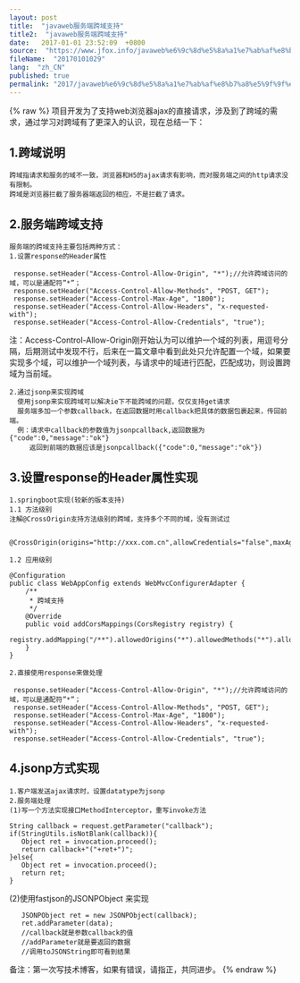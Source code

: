 ```yaml
---
layout: post
title:  "javaweb服务端跨域支持"
title2:  "javaweb服务端跨域支持"
date:   2017-01-01 23:52:09  +0800
source:  "https://www.jfox.info/javaweb%e6%9c%8d%e5%8a%a1%e7%ab%af%e8%b7%a8%e5%9f%9f%e6%94%af%e6%8c%81.html"
fileName:  "20170101029"
lang:  "zh_CN"
published: true
permalink: "2017/javaweb%e6%9c%8d%e5%8a%a1%e7%ab%af%e8%b7%a8%e5%9f%9f%e6%94%af%e6%8c%81.html"
---
```

{% raw %}
项目开发为了支持web浏览器ajax的直接请求，涉及到了跨域的需求，通过学习对跨域有了更深入的认识，现在总结一下：

## 1.跨域说明

    跨域指请求和服务的域不一致，浏览器和H5的ajax请求有影响，而对服务端之间的http请求没有限制。
    跨域是浏览器拦截了服务器端返回的相应，不是拦截了请求。

## 2.服务端跨域支持

    服务端的跨域支持主要包括两种方式：
    1.设置response的Header属性

     response.setHeader("Access-Control-Allow-Origin", "*");//允许跨域访问的域，可以是通配符”*”；
     response.setHeader("Access-Control-Allow-Methods", "POST, GET");
     response.setHeader("Access-Control-Max-Age", "1800");
     response.setHeader("Access-Control-Allow-Headers", "x-requested-with");
     response.setHeader("Access-Control-Allow-Credentials", "true");

注：Access-Control-Allow-Origin刚开始认为可以维护一个域的列表，用逗号分隔，后期测试中发现不行，后来在一篇文章中看到此处只允许配置一个域，如果要实现多个域，可以维护一个域列表，与请求中的域进行匹配，匹配成功，则设置跨域为当前域。

    2.通过jsonp来实现跨域
      使用jsonp来实现跨域可以解决ie下不能跨域的问题，仅仅支持get请求
      服务端多加一个参数callback，在返回数据时用callback把具体的数据包裹起来，传回前端。
      例：请求中callback的参数值为jsonpcallback,返回数据为{"code":0,"message":"ok"}
         返回到前端的数据应该是jsonpcallback({"code":0,"message":"ok"})
    

## 3.设置response的Header属性实现

    
    1.springboot实现(较新的版本支持)
    1.1 方法级别
    注解@CrossOrigin支持方法级别的跨域，支持多个不同的域，没有测试过
    

    @CrossOrigin(origins="http://xxx.com.cn",allowCredentials="false",maxAge=3600)

    1.2 应用级别

    @Configuration
    public class WebAppConfig extends WebMvcConfigurerAdapter {
        /**
         * 跨域支持
         */
        @Override
        public void addCorsMappings(CorsRegistry registry) {
        registry.addMapping("/**").allowedOrigins("*").allowedMethods("*").allowCredentials(false).maxAge(3600);
        }
    }

    2.直接使用response来做处理

     response.setHeader("Access-Control-Allow-Origin", "*");//允许跨域访问的域，可以是通配符”*”；
     response.setHeader("Access-Control-Allow-Methods", "POST, GET");
     response.setHeader("Access-Control-Max-Age", "1800");
     response.setHeader("Access-Control-Allow-Headers", "x-requested-with");
     response.setHeader("Access-Control-Allow-Credentials", "true");

## 4.jsonp方式实现

    1.客户端发送ajax请求时，设置datatype为jsonp
    2.服务端处理
    (1)写一个方法实现接口MethodInterceptor，重写invoke方法

    String callback = request.getParameter("callback");
    if(StringUtils.isNotBlank(callback)){
       Object ret = invocation.proceed();
       return callback+"("+ret+")";
    }else{
       Object ret = invocation.proceed();
       return ret;
    }

(2)使用fastjson的JSONPObject 来实现

       JSONPObject ret = new JSONPObject(callback);
       ret.addParameter(data);
       //callback就是参数callback的值
       //addParameter就是要返回的数据
       //调用toJSONString即可看到结果

备注：第一次写技术博客，如果有错误，请指正，共同进步。
{% endraw %}
